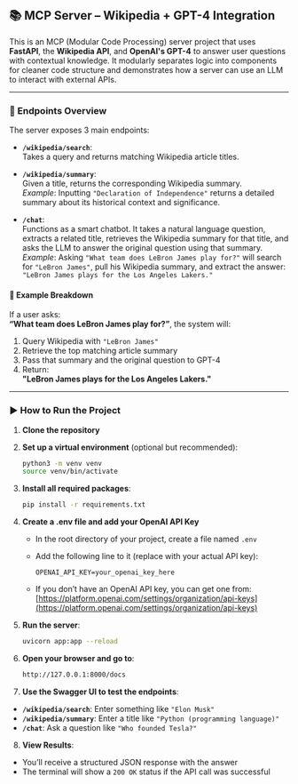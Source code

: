 ## 📚 MCP Server – Wikipedia + GPT-4 Integration

This is an MCP (Modular Code Processing) server project that uses **FastAPI**, the **Wikipedia API**, and **OpenAI's GPT-4** to answer user questions with contextual knowledge. It modularly separates logic into components for cleaner code structure and demonstrates how a server can use an LLM to interact with external APIs.

---

### 🧠 Endpoints Overview

The server exposes 3 main endpoints:

- **`/wikipedia/search`**:  
  Takes a query and returns matching Wikipedia article titles.

- **`/wikipedia/summary`**:  
  Given a title, returns the corresponding Wikipedia summary.  
  _Example_: Inputting `"Declaration of Independence"` returns a detailed summary about its historical context and significance.

- **`/chat`**:  
  Functions as a smart chatbot. It takes a natural language question, extracts a related title, retrieves the Wikipedia summary for that title, and asks the LLM to answer the original question using that summary.  
  _Example_: Asking `"What team does LeBron James play for?"` will search for `"LeBron James"`, pull his Wikipedia summary, and extract the answer: `"LeBron James plays for the Los Angeles Lakers."`

#### 🧠 Example Breakdown

If a user asks:  
**“What team does LeBron James play for?”**, the system will:

1. Query Wikipedia with `"LeBron James"`
2. Retrieve the top matching article summary
3. Pass that summary and the original question to GPT-4
4. Return:  
   **"LeBron James plays for the Los Angeles Lakers."**

---

### ▶️ How to Run the Project

1. **Clone the repository**

2. **Set up a virtual environment** (optional but recommended):
   ```bash
   python3 -m venv venv
   source venv/bin/activate

3. **Install all required packages**:
   ```bash
   pip install -r requirements.txt

4. **Create a .env file and add your OpenAI API Key**
   - In the root directory of your project, create a file named `.env`
   - Add the following line to it (replace with your actual API key):

     ```
     OPENAI_API_KEY=your_openai_key_here
     ```

   - If you don’t have an OpenAI API key, you can get one from:  
     [https://platform.openai.com/settings/organization/api-keys](https://platform.openai.com/settings/organization/api-keys)

5. **Run the server**:

   ```bash
   uvicorn app:app --reload

6. **Open your browser and go to**:

    ```bash
    http://127.0.0.1:8000/docs

7. **Use the Swagger UI to test the endpoints**:

- **`/wikipedia/search`**: Enter something like `"Elon Musk"`
- **`/wikipedia/summary`**: Enter a title like `"Python (programming language)"`
- **`/chat`**: Ask a question like `"Who founded Tesla?"`

8. **View Results**:

- You’ll receive a structured JSON response with the answer
- The terminal will show a `200 OK` status if the API call was successful
